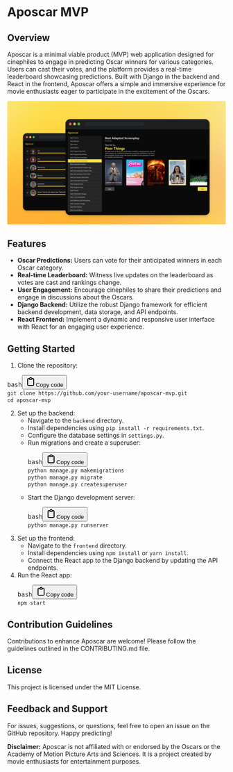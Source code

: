 # Aposcar MVP

## Overview

Aposcar is a minimal viable product (MVP) web application designed for cinephiles to engage in predicting Oscar winners for various categories. Users can cast their votes, and the platform provides a real-time leaderboard showcasing predictions. Built with Django in the backend and React in the frontend, Aposcar offers a simple and immersive experience for movie enthusiasts eager to participate in the excitement of the Oscars.

![Screens](https://github.com/LucasFASouza/aposcar-mvp/blob/main/Thumb.png?raw=true)

## Features

* **Oscar Predictions:** Users can vote for their anticipated winners in each Oscar category.
* **Real-time Leaderboard:** Witness live updates on the leaderboard as votes are cast and rankings change.
* **User Engagement:** Encourage cinephiles to share their predictions and engage in discussions about the Oscars.
* **Django Backend:** Utilize the robust Django framework for efficient backend development, data storage, and API endpoints.
* **React Frontend:** Implement a dynamic and responsive user interface with React for an engaging user experience.

## Getting Started

1. Clone the repository:

<pre><div class="dark bg-gray-950 rounded-md"><div class="flex items-center relative text-token-text-secondary bg-token-main-surface-secondary px-4 py-2 text-xs font-sans justify-between rounded-t-md"><span>bash</span><span class="" data-state="closed"><button class="flex gap-1 items-center"><svg width="24" height="24" viewBox="0 0 24 24" fill="none" xmlns="http://www.w3.org/2000/svg" class="icon-sm"><path fill-rule="evenodd" clip-rule="evenodd" d="M12 4C10.8954 4 10 4.89543 10 6H14C14 4.89543 13.1046 4 12 4ZM8.53513 4C9.22675 2.8044 10.5194 2 12 2C13.4806 2 14.7733 2.8044 15.4649 4H17C18.6569 4 20 5.34315 20 7V19C20 20.6569 18.6569 22 17 22H7C5.34315 22 4 20.6569 4 19V7C4 5.34315 5.34315 4 7 4H8.53513ZM8 6H7C6.44772 6 6 6.44772 6 7V19C6 19.5523 6.44772 20 7 20H17C17.5523 20 18 19.5523 18 19V7C18 6.44772 17.5523 6 17 6H16C16 7.10457 15.1046 8 14 8H10C8.89543 8 8 7.10457 8 6Z" fill="currentColor"></path></svg>Copy code</button></span></div><div class="p-4 overflow-y-auto"><code class="!whitespace-pre hljs language-bash">git clone https://github.com/your-username/aposcar-mvp.git
cd aposcar-mvp
</code></div></div></pre>

2. Set up the backend:
   * Navigate to the `backend` directory.
   * Install dependencies using `pip install -r requirements.txt`.
   * Configure the database settings in `settings.py`.
   * Run migrations and create a superuser:
     <pre><div class="dark bg-gray-950 rounded-md"><div class="flex items-center relative text-token-text-secondary bg-token-main-surface-secondary px-4 py-2 text-xs font-sans justify-between rounded-t-md"><span>bash</span><span class="" data-state="closed"><button class="flex gap-1 items-center"><svg width="24" height="24" viewBox="0 0 24 24" fill="none" xmlns="http://www.w3.org/2000/svg" class="icon-sm"><path fill-rule="evenodd" clip-rule="evenodd" d="M12 4C10.8954 4 10 4.89543 10 6H14C14 4.89543 13.1046 4 12 4ZM8.53513 4C9.22675 2.8044 10.5194 2 12 2C13.4806 2 14.7733 2.8044 15.4649 4H17C18.6569 4 20 5.34315 20 7V19C20 20.6569 18.6569 22 17 22H7C5.34315 22 4 20.6569 4 19V7C4 5.34315 5.34315 4 7 4H8.53513ZM8 6H7C6.44772 6 6 6.44772 6 7V19C6 19.5523 6.44772 20 7 20H17C17.5523 20 18 19.5523 18 19V7C18 6.44772 17.5523 6 17 6H16C16 7.10457 15.1046 8 14 8H10C8.89543 8 8 7.10457 8 6Z" fill="currentColor"></path></svg>Copy code</button></span></div><div class="p-4 overflow-y-auto"><code class="!whitespace-pre hljs language-bash">python manage.py makemigrations
     python manage.py migrate
     python manage.py createsuperuser
     </code></div></div></pre>
   * Start the Django development server:
     <pre><div class="dark bg-gray-950 rounded-md"><div class="flex items-center relative text-token-text-secondary bg-token-main-surface-secondary px-4 py-2 text-xs font-sans justify-between rounded-t-md"><span>bash</span><span class="" data-state="closed"><button class="flex gap-1 items-center"><svg width="24" height="24" viewBox="0 0 24 24" fill="none" xmlns="http://www.w3.org/2000/svg" class="icon-sm"><path fill-rule="evenodd" clip-rule="evenodd" d="M12 4C10.8954 4 10 4.89543 10 6H14C14 4.89543 13.1046 4 12 4ZM8.53513 4C9.22675 2.8044 10.5194 2 12 2C13.4806 2 14.7733 2.8044 15.4649 4H17C18.6569 4 20 5.34315 20 7V19C20 20.6569 18.6569 22 17 22H7C5.34315 22 4 20.6569 4 19V7C4 5.34315 5.34315 4 7 4H8.53513ZM8 6H7C6.44772 6 6 6.44772 6 7V19C6 19.5523 6.44772 20 7 20H17C17.5523 20 18 19.5523 18 19V7C18 6.44772 17.5523 6 17 6H16C16 7.10457 15.1046 8 14 8H10C8.89543 8 8 7.10457 8 6Z" fill="currentColor"></path></svg>Copy code</button></span></div><div class="p-4 overflow-y-auto"><code class="!whitespace-pre hljs language-bash">python manage.py runserver
     </code></div></div></pre>
3. Set up the frontend:
   * Navigate to the `frontend` directory.
   * Install dependencies using `npm install` or `yarn install`.
   * Connect the React app to the Django backend by updating the API endpoints.
4. Run the React app:
   <pre><div class="dark bg-gray-950 rounded-md"><div class="flex items-center relative text-token-text-secondary bg-token-main-surface-secondary px-4 py-2 text-xs font-sans justify-between rounded-t-md"><span>bash</span><span class="" data-state="closed"><button class="flex gap-1 items-center"><svg width="24" height="24" viewBox="0 0 24 24" fill="none" xmlns="http://www.w3.org/2000/svg" class="icon-sm"><path fill-rule="evenodd" clip-rule="evenodd" d="M12 4C10.8954 4 10 4.89543 10 6H14C14 4.89543 13.1046 4 12 4ZM8.53513 4C9.22675 2.8044 10.5194 2 12 2C13.4806 2 14.7733 2.8044 15.4649 4H17C18.6569 4 20 5.34315 20 7V19C20 20.6569 18.6569 22 17 22H7C5.34315 22 4 20.6569 4 19V7C4 5.34315 5.34315 4 7 4H8.53513ZM8 6H7C6.44772 6 6 6.44772 6 7V19C6 19.5523 6.44772 20 7 20H17C17.5523 20 18 19.5523 18 19V7C18 6.44772 17.5523 6 17 6H16C16 7.10457 15.1046 8 14 8H10C8.89543 8 8 7.10457 8 6Z" fill="currentColor"></path></svg>Copy code</button></span></div><div class="p-4 overflow-y-auto"><code class="!whitespace-pre hljs language-bash">npm start
   </code></div></div></pre>

## Contribution Guidelines

Contributions to enhance Aposcar are welcome! Please follow the guidelines outlined in the CONTRIBUTING.md file.

## License

This project is licensed under the MIT License.

## Feedback and Support

For issues, suggestions, or questions, feel free to open an issue on the GitHub repository. Happy predicting!

**Disclaimer:** Aposcar is not affiliated with or endorsed by the Oscars or the Academy of Motion Picture Arts and Sciences. It is a project created by movie enthusiasts for entertainment purposes.
